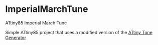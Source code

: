 # ImperialMarchTune
ATtiny85 Imperial March Tune

Simple ATtiny85 project that uses a modified version of the [ATtiny Tone Generator](https://github.com/lpodkalicki/blog/tree/master/avr/attiny13/007_tone_generator)

